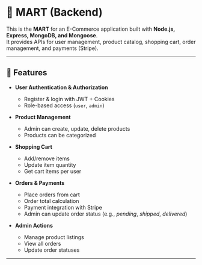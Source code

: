 # 🛒 MART (Backend)

This is the **MART** for an E-Commerce application built with **Node.js, Express, MongoDB, and Mongoose**.  
It provides APIs for user management, product catalog, shopping cart, order management, and payments (Stripe).

---

## 🚀 Features

- **User Authentication & Authorization**
  - Register & login with JWT + Cookies
  - Role-based access (`user`, `admin`)

- **Product Management**
  - Admin can create, update, delete products
  - Products can be categorized

- **Shopping Cart**
  - Add/remove items
  - Update item quantity
  - Get cart items per user

- **Orders & Payments**
  - Place orders from cart
  - Order total calculation
  - Payment integration with Stripe
  - Admin can update order status (e.g., *pending*, *shipped*, *delivered*)

- **Admin Actions**
  - Manage product listings
  - View all orders
  - Update order statuses

---

